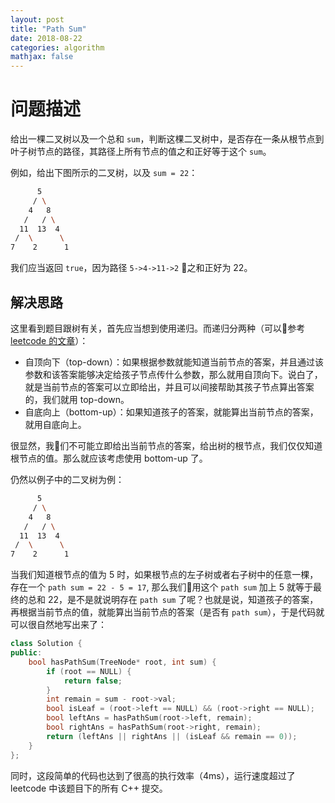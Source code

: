 ```yaml
---
layout: post
title: "Path Sum"
date: 2018-08-22
categories: algorithm
mathjax: false
---
```


# 问题描述

给出一棵二叉树以及一个总和 `sum`，判断这棵二叉树中，是否存在一条从根节点到叶子树节点的路径，其路径上所有节点的值之和正好等于这个 `sum`。

例如，给出下图所示的二叉树，以及 `sum = 22`：

```bash
      5
     / \
    4   8
   /   / \
  11  13  4
 /  \      \
7    2      1
```

我们应当返回 `true`，因为路径 `5->4->11->2` 之和正好为 22。

## 解决思路

这里看到题目跟树有关，首先应当想到使用递归。而递归分两种（可以参考[leetcode 的文章](https://leetcode.com/explore/learn/card/data-structure-tree/17/solve-problems-recursively/534/)）：

- 自顶向下（top-down）：如果根据参数就能知道当前节点的答案，并且通过该参数和该答案能够决定给孩子节点传什么参数，那么就用自顶向下。说白了，就是当前节点的答案可以立即给出，并且可以间接帮助其孩子节点算出答案的，我们就用 top-down。
- 自底向上（bottom-up）：如果知道孩子的答案，就能算出当前节点的答案，就用自底向上。

很显然，我们不可能立即给出当前节点的答案，给出树的根节点，我们仅仅知道根节点的值。那么就应该考虑使用 bottom-up 了。

仍然以例子中的二叉树为例：

```bash
      5
     / \
    4   8
   /   / \
  11  13  4
 /  \      \
7    2      1
```

当我们知道根节点的值为 5 时，如果根节点的左子树或者右子树中的任意一棵，存在一个 `path sum = 22 - 5 = 17`, 那么我们用这个 `path sum` 加上 5 就等于最终的总和 22，是不是就说明存在 `path sum` 了呢？也就是说，知道孩子的答案，再根据当前节点的值，就能算出当前节点的答案（是否有 `path sum`），于是代码就可以很自然地写出来了：

```cpp
class Solution {
public:
    bool hasPathSum(TreeNode* root, int sum) {
        if (root == NULL) {
            return false;
        }
        int remain = sum - root->val;
        bool isLeaf = (root->left == NULL) && (root->right == NULL);
        bool leftAns = hasPathSum(root->left, remain);
        bool rightAns = hasPathSum(root->right, remain);
        return (leftAns || rightAns || (isLeaf && remain == 0));
    }
};
```

同时，这段简单的代码也达到了很高的执行效率（4ms），运行速度超过了 leetcode 中该题目下的所有 C++ 提交。